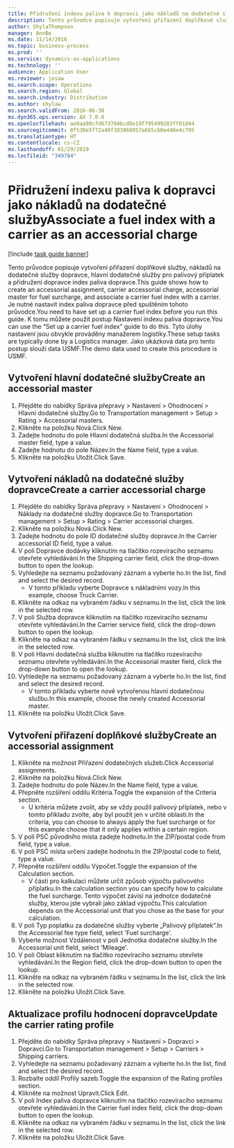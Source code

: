 ```yaml
---
title: Přidružení indexu paliva k dopravci jako nákladů na dodatečné služby
description: Tento průvodce popisuje vytvoření přiřazení doplňkové služby, nákladů na dodatečné služby dopravce, hlavní dodatečné služby pro palivový příplatek a přidružení dopravce index paliva dopravce.
author: ShylaThompson
manager: AnnBe
ms.date: 11/14/2016
ms.topic: business-process
ms.prod: ''
ms.service: dynamics-ax-applications
ms.technology: ''
audience: Application User
ms.reviewer: josaw
ms.search.scope: Operations
ms.search.region: Global
ms.search.industry: Distribution
ms.author: shylaw
ms.search.validFrom: 2016-06-30
ms.dyn365.ops.version: AX 7.0.0
ms.openlocfilehash: ae0aa90cfd673704bcd8e19f795499283ff01d44
ms.sourcegitcommit: 0f530e5f72a40f383868957a6b5cb0e446e4c795
ms.translationtype: HT
ms.contentlocale: cs-CZ
ms.lasthandoff: 01/29/2019
ms.locfileid: "349784"
---
```

# <a name="associate-a-fuel-index-with-a-carrier-as-an-accessorial-charge"></a><span data-ttu-id="a6c3b-103">Přidružení indexu paliva k dopravci jako nákladů na dodatečné služby</span><span class="sxs-lookup"><span data-stu-id="a6c3b-103">Associate a fuel index with a carrier as an accessorial charge</span></span>

[!include [task guide banner](../../includes/task-guide-banner.md)]

<span data-ttu-id="a6c3b-104">Tento průvodce popisuje vytvoření přiřazení doplňkové služby, nákladů na dodatečné služby dopravce, hlavní dodatečné služby pro palivový příplatek a přidružení dopravce index paliva dopravce.</span><span class="sxs-lookup"><span data-stu-id="a6c3b-104">This guide shows how to create an accessorial assignment, carrier accessorial charge, accessorial master for fuel surcharge, and associate a carrier fuel index with a carrier.</span></span> <span data-ttu-id="a6c3b-105">Je nutné nastavit index paliva dopravce před spuštěním tohoto průvodce.</span><span class="sxs-lookup"><span data-stu-id="a6c3b-105">You need to have set up a carrier fuel index before you run this guide.</span></span> <span data-ttu-id="a6c3b-106">K tomu můžete použít postup Nastavení indexu paliva dopravce.</span><span class="sxs-lookup"><span data-stu-id="a6c3b-106">You can use the “Set up a carrier fuel index” guide to do this.</span></span> <span data-ttu-id="a6c3b-107">Tyto úlohy nastavení jsou obvykle prováděny manažerem logistiky.</span><span class="sxs-lookup"><span data-stu-id="a6c3b-107">These setup tasks are typically done by a Logistics manager.</span></span> <span data-ttu-id="a6c3b-108">Jako ukázková data pro tento postup slouží data USMF.</span><span class="sxs-lookup"><span data-stu-id="a6c3b-108">The demo data used to create this procedure is USMF.</span></span>


## <a name="create-an-accessorial-master"></a><span data-ttu-id="a6c3b-109">Vytvoření hlavní dodatečné služby</span><span class="sxs-lookup"><span data-stu-id="a6c3b-109">Create an accessorial master</span></span>
1. <span data-ttu-id="a6c3b-110">Přejděte do nabídky Správa přepravy > Nastavení > Ohodnocení > Hlavní dodatečné služby.</span><span class="sxs-lookup"><span data-stu-id="a6c3b-110">Go to Transportation management > Setup > Rating > Accessorial masters.</span></span>
2. <span data-ttu-id="a6c3b-111">Klikněte na položku Nová.</span><span class="sxs-lookup"><span data-stu-id="a6c3b-111">Click New.</span></span>
3. <span data-ttu-id="a6c3b-112">Zadejte hodnotu do pole Hlavní dodatečná služba.</span><span class="sxs-lookup"><span data-stu-id="a6c3b-112">In the Accessorial master field, type a value.</span></span>
4. <span data-ttu-id="a6c3b-113">Zadejte hodnotu do pole Název.</span><span class="sxs-lookup"><span data-stu-id="a6c3b-113">In the Name field, type a value.</span></span>
5. <span data-ttu-id="a6c3b-114">Klikněte na položku Uložit.</span><span class="sxs-lookup"><span data-stu-id="a6c3b-114">Click Save.</span></span>

## <a name="create-a-carrier-accessorial-charge"></a><span data-ttu-id="a6c3b-115">Vytvoření nákladů na dodatečné služby dopravce</span><span class="sxs-lookup"><span data-stu-id="a6c3b-115">Create a carrier accessorial charge</span></span>
1. <span data-ttu-id="a6c3b-116">Přejděte do nabídky Správa přepravy > Nastavení > Ohodnocení > Náklady na dodatečné služby dopravce.</span><span class="sxs-lookup"><span data-stu-id="a6c3b-116">Go to Transportation management > Setup > Rating > Carrier accessorial charges.</span></span>
2. <span data-ttu-id="a6c3b-117">Klikněte na položku Nová.</span><span class="sxs-lookup"><span data-stu-id="a6c3b-117">Click New.</span></span>
3. <span data-ttu-id="a6c3b-118">Zadejte hodnotu do pole ID dodatečné služby dopravce.</span><span class="sxs-lookup"><span data-stu-id="a6c3b-118">In the Carrier accessorial ID field, type a value.</span></span>
4. <span data-ttu-id="a6c3b-119">V poli Dopravce dodávky kliknutím na tlačítko rozevíracího seznamu otevřete vyhledávání.</span><span class="sxs-lookup"><span data-stu-id="a6c3b-119">In the Shipping carrier field, click the drop-down button to open the lookup.</span></span>
5. <span data-ttu-id="a6c3b-120">Vyhledejte na seznamu požadovaný záznam a vyberte ho.</span><span class="sxs-lookup"><span data-stu-id="a6c3b-120">In the list, find and select the desired record.</span></span>
    * <span data-ttu-id="a6c3b-121">V tomto příkladu vyberte Dopravce s nákladními vozy.</span><span class="sxs-lookup"><span data-stu-id="a6c3b-121">In this example, choose Truck Carrier.</span></span>  
6. <span data-ttu-id="a6c3b-122">Klikněte na odkaz na vybraném řádku v seznamu.</span><span class="sxs-lookup"><span data-stu-id="a6c3b-122">In the list, click the link in the selected row.</span></span>
7. <span data-ttu-id="a6c3b-123">V poli Služba dopravce kliknutím na tlačítko rozevíracího seznamu otevřete vyhledávání.</span><span class="sxs-lookup"><span data-stu-id="a6c3b-123">In the Carrier service field, click the drop-down button to open the lookup.</span></span>
8. <span data-ttu-id="a6c3b-124">Klikněte na odkaz na vybraném řádku v seznamu.</span><span class="sxs-lookup"><span data-stu-id="a6c3b-124">In the list, click the link in the selected row.</span></span>
9. <span data-ttu-id="a6c3b-125">V poli Hlavní dodatečná služba kliknutím na tlačítko rozevíracího seznamu otevřete vyhledávání.</span><span class="sxs-lookup"><span data-stu-id="a6c3b-125">In the Accessorial master field, click the drop-down button to open the lookup.</span></span>
10. <span data-ttu-id="a6c3b-126">Vyhledejte na seznamu požadovaný záznam a vyberte ho.</span><span class="sxs-lookup"><span data-stu-id="a6c3b-126">In the list, find and select the desired record.</span></span>
    * <span data-ttu-id="a6c3b-127">V tomto příkladu vyberte nově vytvořenou hlavní dodatečnou službu.</span><span class="sxs-lookup"><span data-stu-id="a6c3b-127">In this example, choose the newly created Accessorial master.</span></span>  
11. <span data-ttu-id="a6c3b-128">Klikněte na položku Uložit.</span><span class="sxs-lookup"><span data-stu-id="a6c3b-128">Click Save.</span></span>

## <a name="create-an-accessorial-assignment"></a><span data-ttu-id="a6c3b-129">Vytvoření přiřazení doplňkové služby</span><span class="sxs-lookup"><span data-stu-id="a6c3b-129">Create an accessorial assignment</span></span>
1. <span data-ttu-id="a6c3b-130">Klikněte na možnost Přiřazení dodatečných služeb.</span><span class="sxs-lookup"><span data-stu-id="a6c3b-130">Click Accessorial assignments.</span></span>
2. <span data-ttu-id="a6c3b-131">Klikněte na položku Nová.</span><span class="sxs-lookup"><span data-stu-id="a6c3b-131">Click New.</span></span>
3. <span data-ttu-id="a6c3b-132">Zadejte hodnotu do pole Název.</span><span class="sxs-lookup"><span data-stu-id="a6c3b-132">In the Name field, type a value.</span></span>
4. <span data-ttu-id="a6c3b-133">Přepněte rozšíření oddílu Kritéria.</span><span class="sxs-lookup"><span data-stu-id="a6c3b-133">Toggle the expansion of the Criteria section.</span></span>
    * <span data-ttu-id="a6c3b-134">U kritéria můžete zvolit, aby se vždy použil palivový příplatek, nebo v tomto příkladu zvolte, aby byl použit jen v určité oblasti.</span><span class="sxs-lookup"><span data-stu-id="a6c3b-134">In the criteria, you can choose to always apply the fuel surcharge or for this example choose that it only applies within a certain region.</span></span>  
5. <span data-ttu-id="a6c3b-135">V poli PSČ původního místa zadejte hodnotu.</span><span class="sxs-lookup"><span data-stu-id="a6c3b-135">In the ZIP/postal code from field, type a value.</span></span>
6. <span data-ttu-id="a6c3b-136">V poli PSČ místa určení zadejte hodnotu.</span><span class="sxs-lookup"><span data-stu-id="a6c3b-136">In the ZIP/postal code to field, type a value.</span></span>
7. <span data-ttu-id="a6c3b-137">Přepněte rozšíření oddílu Výpočet.</span><span class="sxs-lookup"><span data-stu-id="a6c3b-137">Toggle the expansion of the Calculation section.</span></span>
    * <span data-ttu-id="a6c3b-138">V části pro kalkulaci můžete určit způsob výpočtu palivového příplatku.</span><span class="sxs-lookup"><span data-stu-id="a6c3b-138">In the calculation section you can specify how to calculate the fuel surcharge.</span></span> <span data-ttu-id="a6c3b-139">Tento výpočet závisí na jednotce dodatečné služby, kterou jste vybrali jako základ výpočtu.</span><span class="sxs-lookup"><span data-stu-id="a6c3b-139">This calculation depends on the Accessorial unit that you chose as the base for your calculation.</span></span>  
8. <span data-ttu-id="a6c3b-140">V poli Typ poplatku za dodatečné služby vyberte „Palivový příplatek“.</span><span class="sxs-lookup"><span data-stu-id="a6c3b-140">In the Accessorial fee type field, select 'Fuel surcharge'.</span></span>
9. <span data-ttu-id="a6c3b-141">Vyberte možnost Vzdálenost v poli Jednotka dodatečné služby.</span><span class="sxs-lookup"><span data-stu-id="a6c3b-141">In the Accessorial unit field, select 'Mileage'.</span></span>
10. <span data-ttu-id="a6c3b-142">V poli Oblast kliknutím na tlačítko rozevíracího seznamu otevřete vyhledávání.</span><span class="sxs-lookup"><span data-stu-id="a6c3b-142">In the Region field, click the drop-down button to open the lookup.</span></span>
11. <span data-ttu-id="a6c3b-143">Klikněte na odkaz na vybraném řádku v seznamu.</span><span class="sxs-lookup"><span data-stu-id="a6c3b-143">In the list, click the link in the selected row.</span></span>
12. <span data-ttu-id="a6c3b-144">Klikněte na položku Uložit.</span><span class="sxs-lookup"><span data-stu-id="a6c3b-144">Click Save.</span></span>

## <a name="update-the-carrier-rating-profile"></a><span data-ttu-id="a6c3b-145">Aktualizace profilu hodnocení dopravce</span><span class="sxs-lookup"><span data-stu-id="a6c3b-145">Update the carrier rating profile</span></span>
1. <span data-ttu-id="a6c3b-146">Přejděte do nabídky Správa přepravy > Nastavení > Dopravci > Dopravci.</span><span class="sxs-lookup"><span data-stu-id="a6c3b-146">Go to Transportation management > Setup > Carriers > Shipping carriers.</span></span>
2. <span data-ttu-id="a6c3b-147">Vyhledejte na seznamu požadovaný záznam a vyberte ho.</span><span class="sxs-lookup"><span data-stu-id="a6c3b-147">In the list, find and select the desired record.</span></span>
3. <span data-ttu-id="a6c3b-148">Rozbalte oddíl Profily sazeb.</span><span class="sxs-lookup"><span data-stu-id="a6c3b-148">Toggle the expansion of the Rating profiles section.</span></span>
4. <span data-ttu-id="a6c3b-149">Klikněte na možnost Upravit.</span><span class="sxs-lookup"><span data-stu-id="a6c3b-149">Click Edit.</span></span>
5. <span data-ttu-id="a6c3b-150">V poli Index paliva dopravce kliknutím na tlačítko rozevíracího seznamu otevřete vyhledávání.</span><span class="sxs-lookup"><span data-stu-id="a6c3b-150">In the Carrier fuel index field, click the drop-down button to open the lookup.</span></span>
6. <span data-ttu-id="a6c3b-151">Klikněte na odkaz na vybraném řádku v seznamu.</span><span class="sxs-lookup"><span data-stu-id="a6c3b-151">In the list, click the link in the selected row.</span></span>
7. <span data-ttu-id="a6c3b-152">Klikněte na položku Uložit.</span><span class="sxs-lookup"><span data-stu-id="a6c3b-152">Click Save.</span></span>

